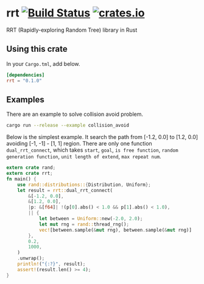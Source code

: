 # rrt [![Build Status](https://img.shields.io/github/workflow/status/openrr/rrt/CI/main)](https://github.com/openrr/rrt/actions)  [![crates.io](https://img.shields.io/crates/v/rrt.svg)](https://crates.io/crates/rrt)

RRT (Rapidly-exploring Random Tree) library in Rust

## Using this crate

In your `Cargo.tml`, add below.

```toml
[dependencies]
rrt = "0.1.0"
```

## Examples

There are an example to solve collision avoid problem.

```bash
cargo run --release --example collision_avoid
```

Below is the simplest example.
It search the path from [-1.2, 0.0] to [1.2, 0.0] avoiding [-1, -1] - [1, 1] region.
There are only one function `dual_rrt_connect`, which takes `start`, `goal`,
`is free function`, `random generation function`, `unit length of extend`, `max repeat num`.

```rust
extern crate rand;
extern crate rrt;
fn main() {
    use rand::distributions::{Distribution, Uniform};
    let result = rrt::dual_rrt_connect(
        &[-1.2, 0.0],
        &[1.2, 0.0],
        |p: &[f64]| !(p[0].abs() < 1.0 && p[1].abs() < 1.0),
        || {
            let between = Uniform::new(-2.0, 2.0);
            let mut rng = rand::thread_rng();
            vec![between.sample(&mut rng), between.sample(&mut rng)]
        },
        0.2,
        1000,
    )
    .unwrap();
    println!("{:?}", result);
    assert!(result.len() >= 4);
}
```
